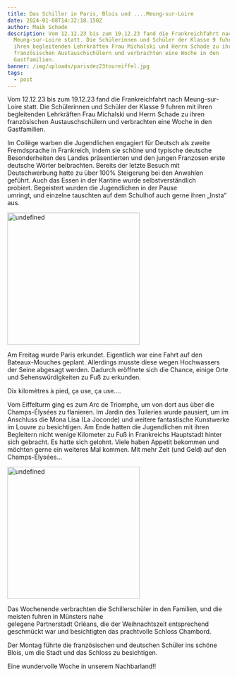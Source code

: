 ```yaml
---
title: Das Schiller in Paris, Blois und ....Meung-sur-Loire
date: 2024-01-08T14:32:18.150Z
author: Maik Schade
description: Vom 12.12.23 bis zum 19.12.23 fand die Frankreichfahrt nach
  Meung-sur-Loire statt. Die Schülerinnen und Schüler der Klasse 9 fuhren mit
  ihren begleitenden Lehrkräften Frau Michalski und Herrn Schade zu ihren
  französischen Austauschschülern und verbrachten eine Woche in den
  Gastfamilien.
banner: /img/uploads/parisdez23toureiffel.jpg
tags:
  - post
---
```

Vom 12.12.23 bis zum 19.12.23 fand die Frankreichfahrt nach Meung-sur-Loire statt. Die Schülerinnen und Schüler der Klasse 9 fuhren mit ihren begleitenden Lehrkräften Frau Michalski und Herrn Schade zu ihren französischen Austauschschülern und verbrachten eine Woche in den Gastfamilien.

Im Collège warben die Jugendlichen engagiert für Deutsch als zweite Fremdsprache in Frankreich, indem sie schöne und typische deutsche Besonderheiten des Landes präsentierten und den jungen Franzosen erste deutsche Wörter beibrachten. Bereits der letzte Besuch mit Deutschwerbung hatte zu über 100% Steigerung bei den Anwahlen geführt. Auch das Essen in der Kantine wurde selbstverständlich probiert. Begeistert wurden die Jugendlichen in der Pause umringt, und einzelne tauschten auf dem Schulhof auch gerne ihren „Insta“ aus.

<img src="/img/uploads/paris_20231215_113928.jpeg" alt="undefined" style="width: 300px" class="[object Object]">

Am Freitag wurde Paris erkundet. Eigentlich war eine Fahrt auf den Bateaux-Mouches geplant. Allerdings musste diese wegen Hochwassers der Seine abgesagt werden. Dadurch eröffnete sich die Chance, einige Orte und Sehenswürdigkeiten zu Fuß zu erkunden.

Dix kilomètres à pied, ça use, ça use....

Vom Eiffelturm ging es zum Arc de Triomphe, um von dort aus über die Champs-Élysées zu flanieren. Im Jardin des Tuileries wurde pausiert, um im Anschluss die Mona Lisa (La Joconde) und weitere fantastische Kunstwerke im Louvre zu besichtigen. Am Ende hatten die Jugendlichen mit ihren Begleitern nicht wenige Kilometer zu Fuß in Frankreichs Hauptstadt hinter sich gebracht. Es hatte sich gelohnt. Viele haben Appetit bekommen und möchten gerne ein weiteres Mal kommen. Mit mehr Zeit (und Geld) auf den Champs-Élysées...

<img src="/img/uploads/parisdez.23_emmi-suchodoll.jpg" alt="undefined" style="width: 300px" class="normal">

Das Wochenende verbrachten die Schillerschüler in den Familien, und die meisten fuhren in Münsters nahe gelegene Partnerstadt Orléans, die der Weihnachtszeit entsprechend geschmückt war und besichtigten das prachtvolle Schloss Chambord.

Der Montag führte die französischen und deutschen Schüler ins schöne Blois, um die Stadt und das Schloss zu besichtigen. 

Eine wundervolle Woche in unserem Nachbarland!!